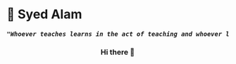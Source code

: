 # 🎾 Syed Alam

<div align="center">
  <h5><pre>"Whoever teaches learns in the act of teaching and whoever learns teaches in the act of learning." ~ Paulo Freire</pre></h5>
<!-- </div> Whoever teaches learns in the act of teaching and whoever learns teaches in the act of learning.</text>
<br>
<text> Paul Freire </text> -->
  <!-- <a href="https://www.azquotes.com/quote/875548">
    <img width="200px" src="./Images/Quotation-Paulo-Freire-Whoever-teaches-learns-in-the-act-of-teaching-and-whoever-87-55-48.jpg" alt="Paul Freire Quote" /></a> -->
</p>

### Hi there 👋

<!--
**smzalam/smzalam** is a ✨ _special_ ✨ repository because its `README.md` (this file) appears on your GitHub profile.

Here are some ideas to get you started:

- 🔭 I’m currently working on ...
- 🌱 I’m currently learning ...
- 👯 I’m looking to collaborate on ...
- 🤔 I’m looking for help with ...
- 💬 Ask me about ...
- 📫 How to reach me: ...
- 😄 Pronouns: ...
- ⚡ Fun fact: ...
-->
